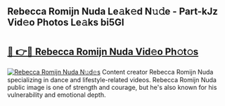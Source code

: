 ## Rebecca Romijn Nuda Le𝚊k𝚎d N𝚞𝚍e - Part-kJz Vid𝚎o Photos Le𝚊ks bi5GI

# <h2><a href="http://fbbwxda.evod.top/?m=Rebecca+Romijn+Nuda">🔗 👉🔴 Rebecca Romijn Nuda Vid𝚎o Ph𝚘t𝚘s</a></h2>

[![Rebecca Romijn Nuda N𝚞d𝚎s](https://i.imgur.com/8V9OHl7.gif)](http://fbbwxda.evod.top/?m=Rebecca+Romijn+Nuda)
Content creator Rebecca Romijn Nuda specializing in dance and lifestyle-related videos. Rebecca Romijn Nuda public image is one of strength and courage, but he's also known for his vulnerability and emotional depth. 
